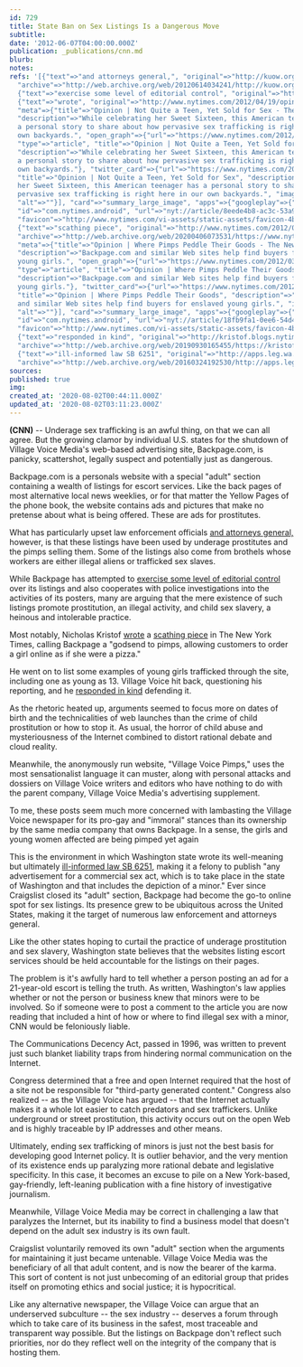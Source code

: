 ```yaml
---
id: 729
title: State Ban on Sex Listings Is a Dangerous Move
subtitle: 
date: '2012-06-07T04:00:00.000Z'
publication: _publications/cnn.md
blurb: 
notes: 
refs: '[{"text"=>"and attorneys general,", "original"=>"http://kuow.org/program.php?id=26973",
  "archive"=>"http://web.archive.org/web/20120614034241/http://kuow.org:80/program.php?id=26973"},
  {"text"=>"exercise some level of editorial control", "original"=>"http://www.law.com/image/cc/mcdougall_statement.pdf"},
  {"text"=>"wrote", "original"=>"http://www.nytimes.com/2012/04/19/opinion/kristof-not-quite-a-teen-yet-sold-for-sex.html",
  "meta"=>{"title"=>"Opinion | Not Quite a Teen, Yet Sold for Sex - The New York Times",
  "description"=>"While celebrating her Sweet Sixteen, this American teenager has
  a personal story to share about how pervasive sex trafficking is right here in our
  own backyards.", "open_graph"=>{"url"=>"https://www.nytimes.com/2012/04/19/opinion/kristof-not-quite-a-teen-yet-sold-for-sex.html",
  "type"=>"article", "title"=>"Opinion | Not Quite a Teen, Yet Sold for Sex", "images"=>[{"url"=>"https://static01.nyt.com/images/2018/04/03/opinion/nicholas-kristof/nicholas-kristof-facebookJumbo-v2.png"}],
  "description"=>"While celebrating her Sweet Sixteen, this American teenager has
  a personal story to share about how pervasive sex trafficking is right here in our
  own backyards."}, "twitter_card"=>{"url"=>"https://www.nytimes.com/2012/04/19/opinion/kristof-not-quite-a-teen-yet-sold-for-sex.html",
  "title"=>"Opinion | Not Quite a Teen, Yet Sold for Sex", "description"=>"While celebrating
  her Sweet Sixteen, this American teenager has a personal story to share about how
  pervasive sex trafficking is right here in our own backyards.", "images"=>[{"url"=>"https://static01.nyt.com/images/2018/04/03/opinion/nicholas-kristof/nicholas-kristof-videoSixteenByNineJumbo1600-v2.png",
  "alt"=>""}], "card"=>"summary_large_image", "apps"=>{"googleplay"=>{"name"=>"NYTimes",
  "id"=>"com.nytimes.android", "url"=>"nyt://article/8eede4b8-ac3c-53a9-8797-8a31b8c99911"}}},
  "favicon"=>"http://www.nytimes.com/vi-assets/static-assets/favicon-4bf96cb6a1093748bf5b3c429accb9b4.ico"}},
  {"text"=>"scathing piece", "original"=>"http://www.nytimes.com/2012/03/18/opinion/sunday/kristof-where-pimps-peddle-their-goods.html",
  "archive"=>"http://web.archive.org/web/20200406073531/https://www.nytimes.com/2012/03/18/opinion/sunday/kristof-where-pimps-peddle-their-goods.html",
  "meta"=>{"title"=>"Opinion | Where Pimps Peddle Their Goods - The New York Times",
  "description"=>"Backpage.com and similar Web sites help find buyers for enslaved
  young girls.", "open_graph"=>{"url"=>"https://www.nytimes.com/2012/03/18/opinion/sunday/kristof-where-pimps-peddle-their-goods.html",
  "type"=>"article", "title"=>"Opinion | Where Pimps Peddle Their Goods", "images"=>[{"url"=>"https://static01.nyt.com/images/2018/04/03/opinion/nicholas-kristof/nicholas-kristof-facebookJumbo-v2.png"}],
  "description"=>"Backpage.com and similar Web sites help find buyers for enslaved
  young girls."}, "twitter_card"=>{"url"=>"https://www.nytimes.com/2012/03/18/opinion/sunday/kristof-where-pimps-peddle-their-goods.html",
  "title"=>"Opinion | Where Pimps Peddle Their Goods", "description"=>"Backpage.com
  and similar Web sites help find buyers for enslaved young girls.", "images"=>[{"url"=>"https://static01.nyt.com/images/2018/04/03/opinion/nicholas-kristof/nicholas-kristof-videoSixteenByNineJumbo1600-v2.png",
  "alt"=>""}], "card"=>"summary_large_image", "apps"=>{"googleplay"=>{"name"=>"NYTimes",
  "id"=>"com.nytimes.android", "url"=>"nyt://article/18fb9fa1-0ee6-54d4-afe0-7aee995ff017"}}},
  "favicon"=>"http://www.nytimes.com/vi-assets/static-assets/favicon-4bf96cb6a1093748bf5b3c429accb9b4.ico"}},
  {"text"=>"responded in kind", "original"=>"http://kristof.blogs.nytimes.com/2012/03/21/responding-to-village-voice-on-sex-trafficking/",
  "archive"=>"http://web.archive.org/web/20190930165455/https://kristof.blogs.nytimes.com/2012/03/21/responding-to-village-voice-on-sex-trafficking/"},
  {"text"=>"ill-informed law SB 6251", "original"=>"http://apps.leg.wa.gov/billinfo/summary.aspx?bill=6251",
  "archive"=>"http://web.archive.org/web/20160324192530/http://apps.leg.wa.gov/billinfo/summary.aspx?bill=6251"}]'
sources: 
published: true
img: 
created_at: '2020-08-02T00:44:11.000Z'
updated_at: '2020-08-02T03:11:23.000Z'
---
```

**(CNN)** -- Underage sex trafficking is an awful thing, on that we can all agree. But the growing clamor by individual U.S. states for the shutdown of Village Voice Media's web-based advertising site, Backpage.com, is panicky, scattershot, legally suspect and potentially just as dangerous.

Backpage.com is a personals website with a special "adult" section containing a wealth of listings for escort services. Like the back pages of most alternative local news weeklies, or for that matter the Yellow Pages of the phone book, the website contains ads and pictures that make no pretense about what is being offered. These are ads for prostitutes.

What has particularly upset law enforcement officials [and attorneys general,](http://kuow.org/program.php?id=26973) however, is that these listings have been used by underage prostitutes and the pimps selling them. Some of the listings also come from brothels whose workers are either illegal aliens or trafficked sex slaves.

While Backpage has attempted to [exercise some level of editorial control](http://www.law.com/image/cc/mcdougall_statement.pdf) over its listings and also cooperates with police investigations into the activities of its posters, many are arguing that the mere existence of such listings promote prostitution, an illegal activity, and child sex slavery, a heinous and intolerable practice.

Most notably, Nicholas Kristof [wrote](http://www.nytimes.com/2012/04/19/opinion/kristof-not-quite-a-teen-yet-sold-for-sex.html) a [scathing piece](http://www.nytimes.com/2012/03/18/opinion/sunday/kristof-where-pimps-peddle-their-goods.html) in The New York Times, calling Backpage a "godsend to pimps, allowing customers to order a girl online as if she were a pizza."

He went on to list some examples of young girls trafficked through the site, including one as young as 13. Village Voice hit back, questioning his reporting, and he [responded in kind](http://kristof.blogs.nytimes.com/2012/03/21/responding-to-village-voice-on-sex-trafficking/) defending it.

As the rhetoric heated up, arguments seemed to focus more on dates of birth and the technicalities of web launches than the crime of child prostitution or how to stop it. As usual, the horror of child abuse and mysteriousness of the Internet combined to distort rational debate and cloud reality.

Meanwhile, the anonymously run website, "Village Voice Pimps," uses the most sensationalist language it can muster, along with personal attacks and dossiers on Village Voice writers and editors who have nothing to do with the parent company, Village Voice Media's advertising supplement.

To me, these posts seem much more concerned with lambasting the Village Voice newspaper for its pro-gay and "immoral" stances than its ownership by the same media company that owns Backpage. In a sense, the girls and young women affected are being pimped yet again

This is the environment in which Washington state wrote its well-meaning but ultimately [ill-informed law SB 6251](http://apps.leg.wa.gov/billinfo/summary.aspx?bill=6251), making it a felony to publish "any advertisement for a commercial sex act, which is to take place in the state of Washington and that includes the depiction of a minor." Ever since Craigslist closed its "adult" section, Backpage had become the go-to online spot for sex listings. Its presence grew to be ubiquitous across the United States, making it the target of numerous law enforcement and attorneys general.

Like the other states hoping to curtail the practice of underage prostitution and sex slavery, Washington state believes that the websites listing escort services should be held accountable for the listings on their pages.

The problem is it's awfully hard to tell whether a person posting an ad for a 21-year-old escort is telling the truth. As written, Washington's law applies whether or not the person or business knew that minors were to be involved. So if someone were to post a comment to the article you are now reading that included a hint of how or where to find illegal sex with a minor, CNN would be feloniously liable.

The Communications Decency Act, passed in 1996, was written to prevent just such blanket liability traps from hindering normal communication on the Internet.

Congress determined that a free and open Internet required that the host of a site not be responsible for "third-party generated content." Congress also realized -- as the Village Voice has argued -- that the Internet actually makes it a whole lot easier to catch predators and sex traffickers. Unlike underground or street prostitution, this activity occurs out on the open Web and is highly traceable by IP addresses and other means.

Ultimately, ending sex trafficking of minors is just not the best basis for developing good Internet policy. It is outlier behavior, and the very mention of its existence ends up paralyzing more rational debate and legislative specificity. In this case, it becomes an excuse to pile on a New York-based, gay-friendly, left-leaning publication with a fine history of investigative journalism.

Meanwhile, Village Voice Media may be correct in challenging a law that paralyzes the Internet, but its inability to find a business model that doesn't depend on the adult sex industry is its own fault.

Craigslist voluntarily removed its own "adult" section when the arguments for maintaining it just became untenable. Village Voice Media was the beneficiary of all that adult content, and is now the bearer of the karma. This sort of content is not just unbecoming of an editorial group that prides itself on promoting ethics and social justice; it is hypocritical.

Like any alternative newspaper, the Village Voice can argue that an underserved subculture -- the sex industry -- deserves a forum through which to take care of its business in the safest, most traceable and transparent way possible. But the listings on Backpage don't reflect such priorities, nor do they reflect well on the integrity of the company that is hosting them.
